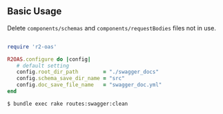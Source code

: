 ## Basic Usage

Delete `components/schemas` and `components/requestBodies` files not in use.

```ruby

require 'r2-oas'

R2OAS.configure do |config|
   # default setting        
   config.root_dir_path        = "./swagger_docs"
   config.schema_save_dir_name = "src"
   config.doc_save_file_name   = "swagger_doc.yml"
end
```

```bash
$ bundle exec rake routes:swagger:clean
```
